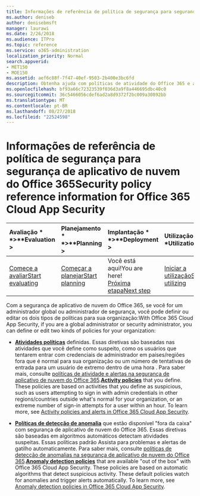 ```yaml
---
title: Informações de referência de política de segurança para segurança de aplicativo de nuvem do Office 365
ms.author: deniseb
author: denisebmsft
manager: laurawi
ms.date: 2/26/2018
ms.audience: ITPro
ms.topic: reference
ms.service: o365-administration
localization_priority: Normal
search.appverid:
- MET150
- MOE150
ms.assetid: aef6c88f-7f47-40ef-9503-2b400e3bc6fd
description: Obtenha ajuda com políticas de atividade do Office 365 e as políticas de detecção de anomalia.
ms.openlocfilehash: bf93a66c72323539f036d3a9f8a446695dbc40c0
ms.sourcegitcommit: 36c5466056cdef6ad2a8d9372f2bc009a30892bb
ms.translationtype: MT
ms.contentlocale: pt-BR
ms.lasthandoff: 08/27/2018
ms.locfileid: "22524598"
---
```

# <a name="security-policy-reference-information-for-office-365-cloud-app-security"></a><span data-ttu-id="e8f61-103">Informações de referência de política de segurança para segurança de aplicativo de nuvem do Office 365</span><span class="sxs-lookup"><span data-stu-id="e8f61-103">Security policy reference information for Office 365 Cloud App Security</span></span>
  
|<span data-ttu-id="e8f61-104">Avaliação * *\>**</span><span class="sxs-lookup"><span data-stu-id="e8f61-104">****Evaluation** \>**</span></span>|<span data-ttu-id="e8f61-105">Planejamento * *\>**</span><span class="sxs-lookup"><span data-stu-id="e8f61-105">****Planning** \>**</span></span>|<span data-ttu-id="e8f61-106">Implantação * *\>**</span><span class="sxs-lookup"><span data-stu-id="e8f61-106">****Deployment** \>**</span></span>|<span data-ttu-id="e8f61-107">Utilização \* \* \*</span><span class="sxs-lookup"><span data-stu-id="e8f61-107">****Utilization****</span></span>|
|:-----|:-----|:-----|:-----|
|[<span data-ttu-id="e8f61-108">Comece a avaliar</span><span class="sxs-lookup"><span data-stu-id="e8f61-108">Start evaluating</span></span>](office-365-cas-overview.md) <br/> |[<span data-ttu-id="e8f61-109">Começar a planejar</span><span class="sxs-lookup"><span data-stu-id="e8f61-109">Start planning</span></span>](get-ready-for-office-365-cas.md) <br/> |<span data-ttu-id="e8f61-110">Você está aqui!</span><span class="sxs-lookup"><span data-stu-id="e8f61-110">You are here!</span></span>  <br/> [<span data-ttu-id="e8f61-111">Próxima etapa</span><span class="sxs-lookup"><span data-stu-id="e8f61-111">Next step</span></span>](review-office-365-cas-alerts.md) <br/> |[<span data-ttu-id="e8f61-112">Iniciar a utilização</span><span class="sxs-lookup"><span data-stu-id="e8f61-112">Start utilizing</span></span>](utilization-activities-for-ocas.md) <br/> |
   
<span data-ttu-id="e8f61-113">Com a segurança de aplicativo de nuvem do Office 365, se você for um administrador global ou administrador de segurança, você pode definir ou editar os dois tipos de políticas para sua organização:</span><span class="sxs-lookup"><span data-stu-id="e8f61-113">With Office 365 Cloud App Security, if you are a global administrator or security administrator, you can define or edit two kinds of policies for your organization:</span></span>
  
- <span data-ttu-id="e8f61-p101">**[Atividades políticas](activity-policies-and-alerts.md)** definidas. Essas diretivas são baseadas nas atividades que você define como suspeito, como os usuários que tentarem entrar com credenciais de administrador em países/regiões fora que é normal para sua organização ou um número de tentativas de entrada para um usuário de extremo dentro de uma hora . Para saber mais, consulte [políticas de atividade e alertas na segurança de aplicativo de nuvem do Office 365](activity-policies-and-alerts.md).</span><span class="sxs-lookup"><span data-stu-id="e8f61-p101">**[Activity policies](activity-policies-and-alerts.md)** that you define. These policies are based on activities that you define as suspicious, such as users attempting to sign in with admin credentials in other regions/countries outside what's normal for your organization, or an extreme number of sign-in attempts for a user within an hour. To learn more, see [Activity policies and alerts in Office 365 Cloud App Security](activity-policies-and-alerts.md).</span></span>
    
- <span data-ttu-id="e8f61-p102">**[Políticas de detecção de anomalia](anomaly-detection-policies-in-ocas.md)** que estão disponível "fora da caixa" com segurança de aplicativo de nuvem do Office 365. Essas diretivas são baseadas em algoritmos automáticos detectam atividades suspeitas. Essas políticas padrão Assista para problemas e alertas de gatilho automaticamente. Para saber mais, consulte [políticas de detecção de anomalias na segurança de aplicativo de nuvem do Office 365](anomaly-detection-policies-in-ocas.md).</span><span class="sxs-lookup"><span data-stu-id="e8f61-p102">**[Anomaly detection policies](anomaly-detection-policies-in-ocas.md)** that are available "out of the box" with Office 365 Cloud App Security. These policies are based on automatic algorithms that detect suspicious activity. These default policies watch for anomalies and trigger alerts automatically. To learn more, see [Anomaly detection policies in Office 365 Cloud App Security](anomaly-detection-policies-in-ocas.md).</span></span>
    

